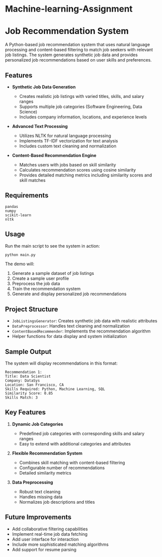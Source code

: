 # Machine-learning-Assignment
# Job Recommendation System

A Python-based job recommendation system that uses natural language processing and content-based filtering to match job seekers with relevant job listings. The system generates synthetic job data and provides personalized job recommendations based on user skills and preferences.

## Features

- **Synthetic Job Data Generation**
  - Creates realistic job listings with varied titles, skills, and salary ranges
  - Supports multiple job categories (Software Engineering, Data Science)
  - Includes company information, locations, and experience levels

- **Advanced Text Processing**
  - Utilizes NLTK for natural language processing
  - Implements TF-IDF vectorization for text analysis
  - Includes custom text cleaning and normalization

- **Content-Based Recommendation Engine**
  - Matches users with jobs based on skill similarity
  - Calculates recommendation scores using cosine similarity
  - Provides detailed matching metrics including similarity scores and skill matches

## Requirements

```
pandas
numpy
scikit-learn
nltk
```


## Usage

Run the main script to see the system in action:

```bash
python main.py
```

The demo will:
1. Generate a sample dataset of job listings
2. Create a sample user profile
3. Preprocess the job data
4. Train the recommendation system
5. Generate and display personalized job recommendations

## Project Structure

- `JobListingsGenerator`: Creates synthetic job data with realistic attributes
- `DataPreprocessor`: Handles text cleaning and normalization
- `ContentBasedRecommender`: Implements the recommendation algorithm
- Helper functions for data display and system initialization

## Sample Output

The system will display recommendations in this format:
```
Recommendation 1:
Title: Data Scientist
Company: DataSys
Location: San Francisco, CA
Skills Required: Python, Machine Learning, SQL
Similarity Score: 0.85
Skills Match: 3
```

## Key Features

1. **Dynamic Job Categories**
   - Predefined job categories with corresponding skills and salary ranges
   - Easy to extend with additional categories and attributes

2. **Flexible Recommendation System**
   - Combines skill matching with content-based filtering
   - Configurable number of recommendations
   - Detailed similarity metrics

3. **Data Preprocessing**
   - Robust text cleaning
   - Handles missing data
   - Normalizes job descriptions and titles

## Future Improvements

- Add collaborative filtering capabilities
- Implement real-time job data fetching
- Add user interface for interaction
- Include more sophisticated matching algorithms
- Add support for resume parsing
